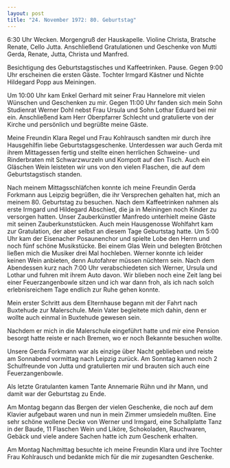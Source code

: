 ```yaml
---
layout: post
title: "24. November 1972: 80. Geburtstag"
---
```


6:30 Uhr Wecken.
Morgengruß der Hauskapelle.
Violine Christa, Bratsche Renate, Cello Jutta.
Anschließend Gratulationen und Geschenke von Mutti Gerda, Renate, Jutta, Christa und Manfred.

Besichtigung des Geburtstagstisches und Kaffeetrinken. Pause. Gegen 9:00 Uhr erscheinen die ersten Gäste. Tochter Irmgard Kästner und Nichte Hildegard Popp aus Meiningen.

Um 10:00 Uhr kam Enkel Gerhard mit seiner Frau Hannelore mit vielen Wünschen und Geschenken zu mir. Gegen 11:00 Uhr fanden sich mein Sohn Studienrat Werner Dohl nebst Frau Ursula und Sohn Lothar Eduard bei mir ein. Anschließend kam Herr Oberpfarrer Schlecht und gratulierte von der Kirche und persönlich und begrüßte meine Gäste.

Meine Freundin Klara Regel und Frau Kohlrausch sandten mir durch ihre Hausgehilfin liebe Geburtstagsgeschenke. Unterdessen war auch Gerda mit ihrem Mittagessen fertig und stellte einen herrlichen Schweine- und Rinderbraten mit Schwarzwurzeln und Kompott auf den Tisch. Auch ein Gläschen Wein leisteten wir uns von den vielen Flaschen, die auf dem Geburtstagstisch standen.

Nach meinem Mittagsschläfchen konnte ich meine Freundin Gerda Forkmann aus Leipzig begrüßen, die ihr Versprechen gehalten hat, mich an meinem 80. Geburtstag zu besuchen. Nach dem Kaffeetrinken nahmen als erste Irmgard und Hildegard Abschied, die ja in Meiningen noch Kinder zu versorgen hatten. Unser Zauberkünstler Manfredo unterhielt meine Gäste mit seinen Zauberkunststücken. Auch mein Hausgenosse Wohlfahrt kam zur Gratulation, der aber selbst an diesem Tage Geburtstag hatte.
Um 5:00 Uhr kam der Eisenacher Posaunenchor und spielte Lobe den Herrn und noch fünf schöne Musikstücke. Bei einem Glas Wein und belegten Brötchen ließen mich die Musiker drei Mal hochleben.
Werner konnte ich leider keinen Wein anbieten, denn Autofahrer müssen nüchtern sein. Nach dem Abendessen kurz nach 7:00 Uhr verabschiedeten sich Werner, Ursula und Lothar und fuhren mit ihrem Auto davon. Wir blieben noch eine Zeit lang bei einer Feuerzangenbowle sitzen und ich war dann froh, als ich nach solch erlebnisreichem Tage endlich zur Ruhe gehen konnte.

Mein erster Schritt aus dem Elternhause begann mit der Fahrt nach Buxtehude zur Malerschule. Mein Vater begleitete mich dahin, denn er wollte auch einmal in Buxtehude gewesen sein.

Nachdem er mich in die Malerschule eingeführt hatte und mir eine Pension besorgt hatte reiste er nach Bremen, wo er noch Bekannte besuchen wollte.

Unsere Gerda Forkmann war als einzige über Nacht geblieben und reiste am Sonnabend vormittag nach Leipzig zurück. Am Sonntag kamen noch 2 Schulfreunde von Jutta und gratulierten mir und brauten sich auch eine Feuerzangenbowle.

Als letzte Gratulanten kamen Tante Annemarie Rühn und ihr Mann, und damit war der Geburtstag zu Ende.

Am Montag begann das Bergen der vielen Geschenke, die noch auf dem Klavier aufgebaut waren und nun in mein Zimmer umsiedeln mußten. Eine sehr schöne wollene Decke von Werner und Irmgard, eine Schallplatte Tanz in der Baude, 11 Flaschen Wein und Liköre, Schokoladen, Rauchwaren, Gebäck und viele andere Sachen hatte ich zum Geschenk erhalten.

Am Montag Nachmittag besuchte ich meine Freundin Klara und ihre Tochter Frau Kohlrausch und bedankte mich für die mir zugesandten Geschenke.

